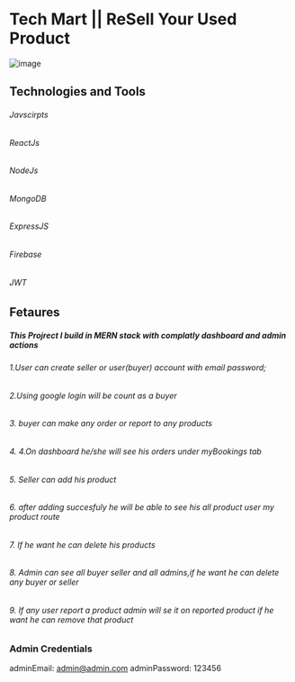 # Tech Mart || ReSell Your Used Product
![image](https://user-images.githubusercontent.com/89724358/204250153-90b1a0fa-d5af-4ba6-91ec-7dabdfe9a6eb.png)



## Technologies and Tools
###### Javscirpts
###### ReactJs
###### NodeJs
###### MongoDB
###### ExpressJS
###### Firebase
###### JWT


## Fetaures
##### This Projrect I build in  MERN stack with complatly dashboard and admin actions
###### 1.User can create seller or user(buyer) account with email password;
###### 2.Using google login will be count as a buyer
###### 3. buyer can make any order or report to any products
###### 4. 4.On dashboard he/she will see his orders under myBookings tab
###### 5. Seller can add his product 
###### 6. after adding succesfuly he will be able to see his all product user my product route
###### 7. If he want he can delete his products
###### 8. Admin can see all buyer seller and all admins,if he want he can delete any buyer or seller
###### 9. If any user report a product admin will se it on reported product if he want he can remove that product


### Admin Credentials
adminEmail: admin@admin.com
adminPassword: 123456
